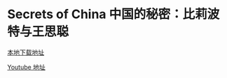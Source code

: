 # Secrets of China 中国的秘密：比莉波特与王思聪

[本地下载地址](videos/Secrets_of_China.mp4)

[Youtube 地址](https://www.youtube.com/watch?v=i7q0sPSGq8k)
